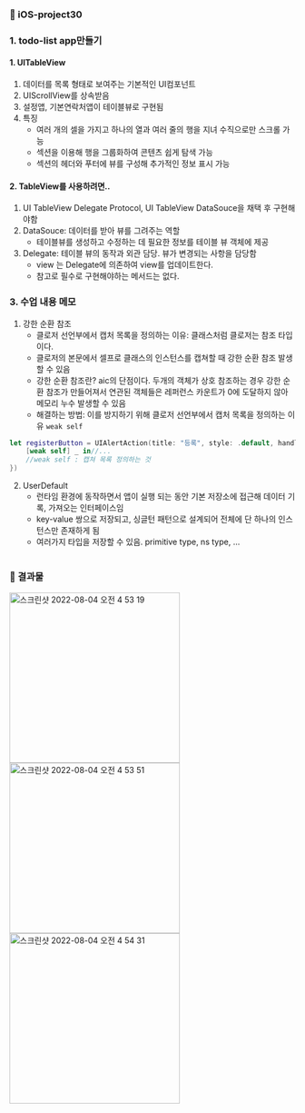 ### 🍏 iOS-project30

### 1. todo-list app만들기
#### 1. UITableView
1. 데이터를 목록 형태로 보여주는 기본적인 UI컴포넌트
2. UIScrollView를 상속받음
3. 설정앱, 기본연락처앱이 테이블뷰로 구현됨
4. 특징
    - 여러 개의 셀을 가지고 하나의 열과 여러 줄의 행을 지녀 수직으로만 스크롤 가능
    - 섹션을 이용해 행을 그룹화하여 콘텐츠 쉽게 탐색 가능
    - 섹션의 헤더와 푸터에 뷰를 구성해 추가적인 정보 표시 가능

#### 2. TableView를 사용하려면..
1. UI TableView Delegate Protocol, UI TableView DataSouce을 채택 후 구현해야함
2. DataSouce: 데이터를 받아 뷰를 그려주는 역할
    - 테이블뷰를 생성하고 수정하는 데 필요한 정보를 테이블 뷰 객체에 제공
3. Delegate: 테이블 뷰의 동작과 외관 담당. 뷰가 변경되는 사항을 담당함
    - view 는 Delegate에 의존하여 view를 업데이트한다. 
    - 참고로 필수로 구현해야하는 메서드는 없다. 

### 3. 수업 내용 메모
1. 강한 순환 참조
    - 클로저 선언부에서 캡처 목록을 정의하는 이유: 클래스처럼 클로저는 참조 타입이다.
    - 클로저의 본문에서 셀프로 클래스의 인스턴스를 캡쳐할 때 강한 순환 참조 발생할 수 있음
    - 강한 순환 참조란? aic의 단점이다. 두개의 객체가 상호 참조하는 경우 강한 순환 참조가 만들어져서 연관된 객체들은 레퍼런스 카운트가 0에 도달하지 않아 메모리 누수 발생할 수 있음
    - 해결하는 방법: 이를 방지하기 위해 클로저 선언부에서 캡처 목록을 정의하는 이유 `weak self`
```swift
let registerButton = UIAlertAction(title: "등록", style: .default, handler: {
    [weak self] _ in//...
    //weak self : 캡쳐 목록 정의하는 것
})
```

2. UserDefault
    - 런타임 환경에 동작하면서 앱이 실행 되는 동안 기본 저장소에 접근해 데이터 기록, 가져오는 인터페이스임
    - key-value 쌍으로 저장되고, 싱글턴 패턴으로 설계되어 전체에 단 하나의 인스턴스만 존재하게 됨
    - 여러가지 타입을 저장할 수 있음. primitive type, ns type, ...

#

### 🍎 결과물
<div>
<img width="300" alt="스크린샷 2022-08-04 오전 4 53 19" src="https://user-images.githubusercontent.com/74126735/182697620-56222d64-5067-4fc7-86c5-099516afbce1.png">
<img width="300" alt="스크린샷 2022-08-04 오전 4 53 51" src="https://user-images.githubusercontent.com/74126735/182697628-dd1fb69f-178f-48c0-910f-7dc645ca0359.png">
<img width="300" alt="스크린샷 2022-08-04 오전 4 54 31" src="https://user-images.githubusercontent.com/74126735/182697638-cff7d792-2c1f-4f25-80aa-495dcd49aa19.png">
</div>
